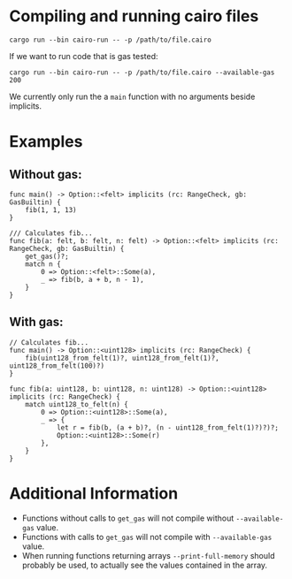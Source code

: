 # Compiling and running cairo files

```
cargo run --bin cairo-run -- -p /path/to/file.cairo
```

If we want to run code that is gas tested:
```
cargo run --bin cairo-run -- -p /path/to/file.cairo --available-gas 200
```

We currently only run the a `main` function with no arguments beside implicits.

# Examples

## Without gas:
```
func main() -> Option::<felt> implicits (rc: RangeCheck, gb: GasBuiltin) {
    fib(1, 1, 13)
}

/// Calculates fib...
func fib(a: felt, b: felt, n: felt) -> Option::<felt> implicits (rc: RangeCheck, gb: GasBuiltin) {
    get_gas()?;
    match n {
        0 => Option::<felt>::Some(a),
        _ => fib(b, a + b, n - 1),
    }
}
```

## With gas:
```
// Calculates fib...
func main() -> Option::<uint128> implicits (rc: RangeCheck) {
    fib(uint128_from_felt(1)?, uint128_from_felt(1)?, uint128_from_felt(100)?)
}

func fib(a: uint128, b: uint128, n: uint128) -> Option::<uint128> implicits (rc: RangeCheck) {
    match uint128_to_felt(n) {
        0 => Option::<uint128>::Some(a),
        _ => {
            let r = fib(b, (a + b)?, (n - uint128_from_felt(1)?)?)?;
            Option::<uint128>::Some(r)
        },
    }
}
```

# Additional Information
* Functions without calls to `get_gas` will not compile without `--available-gas` value.
* Functions with calls to `get_gas` will not compile with `--available-gas` value.
* When running functions returning arrays `--print-full-memory` should probably be used, to actually see the values contained in the array.
